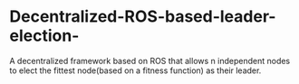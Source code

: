 # Decentralized-ROS-based-leader-election-
A decentralized framework based on ROS that allows n independent nodes to elect the fittest node(based on a fitness function) as their leader. 
